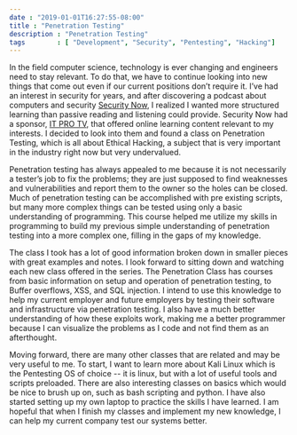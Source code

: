 ```yaml
---
date : "2019-01-01T16:27:55-08:00"
title : "Penetration Testing"
description : "Penetration Testing"
tags        : [ "Development", "Security", "Pentesting", "Hacking"]
---
```


  In the field computer science, technology is ever changing and engineers need to stay relevant. To do that, we have to continue looking into new things that come out even if our current positions don’t require it. I’ve had an interest in security for years, and after discovering a podcast about computers and security [Security Now](https://twit.tv/shows/security-now), I realized I wanted more structured learning than passive reading and listening could provide. Security Now had a sponsor, [IT PRO TV](https://www.itpro.tv/), that offered online learning content relevant to my interests. I decided to look into them and found a class on Penetration Testing, which is all about Ethical Hacking, a subject that is very important in the industry right now but very undervalued.


  Penetration testing has always appealed to me because it is not necessarily a tester’s job to fix the problems; they are just supposed to find weaknesses and vulnerabilities and report them to the owner so the holes can be closed. Much of penetration testing can be accomplished with pre existing scripts, but many more complex things can be tested using only a basic understanding of programming. This course helped me utilize my skills in programming to build my previous simple understanding of penetration testing into a more complex one, filling in the gaps of my knowledge. 


  The class I took has a lot of good information broken down in smaller pieces with great examples and notes. I look forward to sitting down and watching each new class offered in the series. The Penetration Class has courses from basic information on setup and operation of penetration testing, to Buffer overflows, XSS, and SQL injection. I intend to use this knowledge to help my current employer and future employers by testing their software and infrastructure via penetration testing. I also have a much better understanding of how these exploits work, making me a better programmer because I can visualize the problems as I code and not find them as an afterthought.


  Moving forward, there are many other classes that are related and may be very useful to me.
To start, I want to learn more about Kali Linux which is the Pentesting OS of choice -- it is linux, but with a lot of useful tools and scripts preloaded. There are also interesting classes on basics which would be nice to brush up on, such as bash scripting and python. I have also started setting up my own laptop to practice the skills I have learned. I am hopeful that when I finish my classes and implement my new knowledge, I can help my current company test our systems better. 
